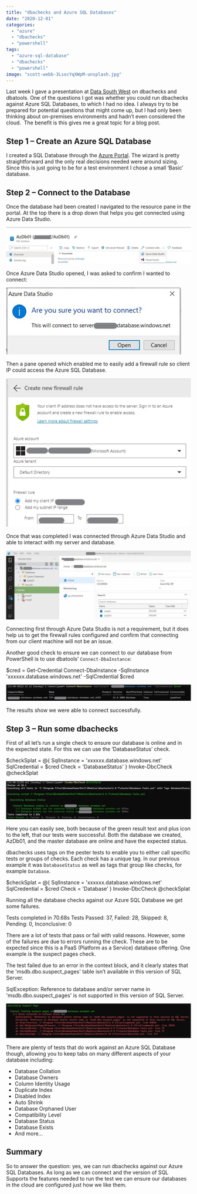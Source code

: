 ```yaml
---
title: "dbachecks and Azure SQL Databases"
date: "2020-12-01"
categories:
  - "azure"
  - "dbachecks"
  - "powershell"
tags:
  - "azure-sql-database"
  - "dbachecks"
  - "powershell"
image: "scott-webb-3LsocYqXWpM-unsplash.jpg"
---
```


Last week I gave a presentation at [Data South West](https://www.meetup.com/SQL-South-West/) on dbachecks and dbatools. One of the questions I got was whether you could run dbachecks against Azure SQL Databases, to which I had no idea. I always try to be prepared for potential questions that might come up, but I had only been thinking about on-premises environments and hadn’t even considered the cloud.  The benefit is this gives me a great topic for a blog post.

## **Step 1 – Create an Azure SQL Database**

I created a SQL Database through the [Azure Portal](https://portal.azure.com/). The wizard is pretty straightforward and the only real decisions needed were around sizing. Since this is just going to be for a test environment I chose a small ‘Basic’ database.

## **Step 2 – Connect to the Database**

Once the database had been created I navigated to the resource pane in the portal. At the top there is a drop down that helps you get connected using Azure Data Studio.

![Azure SQL Database pane in Azure Portal](images/Connect-1024x203.jpg)

Once Azure Data Studio opened, I was asked to confirm I wanted to connect:

![Confirmation prompt for connection](images/ConnectSure.jpg)

Then a pane opened which enabled me to easily add a firewall rule so client IP could access the Azure SQL Database.

![Pane in ADS to configure a firewall rule](images/firewall.jpg)

Once that was completed I was connected through Azure Data Studio and able to interact with my server and database.

![ADS connected to Azure SQL Database](images/ADSConnected-1024x382.jpg)

Connecting first through Azure Data Studio is not a requirement, but it does help us to get the firewall rules configured and confirm that connecting from our client machine will not be an issue.

Another good check to ensure we can connect to our database from PowerShell is to use dbatools’ `Connect-DbaInstance`:

$cred = Get-Credential
Connect-DbaInstance -SqlInstance 'xxxxxx.database.windows.net' -SqlCredential $cred

![Connect-DbaInstance results](images/connectDbatools-1024x90.jpg)

The results show we were able to connect successfully.

## **Step 3 – Run some dbachecks**

First of all let’s run a single check to ensure our database is online and in the expected state. For this we can use the ‘DatabaseStatus’ check.

$checkSplat = @{
SqlInstance   = 'xxxxxx.database.windows.net'
SqlCredential = $cred
Check     	= 'DatabaseStatus'
}
Invoke-DbcCheck @checkSplat

![DatabaseStatus checks succeed](images/databaseStatus-1-1024x210.jpg)

Here you can easily see, both because of the green result text and plus icon to the left, that our tests were successful. Both the database we created, AzDb01, and the master database are online and have the expected status.

dbachecks uses tags on the pester tests to enable you to either call specific tests or groups of checks. Each check has a unique tag. In our previous example it was `DatabaseStatus` as well as tags that group like checks, for example `Database`.

$checkSplat = @{
SqlInstance   = 'xxxxxx.database.windows.net'
SqlCredential = $cred
Check     	= 'Database’
}
Invoke-DbcCheck @checkSplat

Running all the database checks against our Azure SQL Database we get some failures.

Tests completed in 70.68s
Tests Passed: 37, Failed: 28, Skipped: 8, Pending: 0, Inconclusive: 0

There are a lot of tests that pass or fail with valid reasons. However, some of the failures are due to errors running the check. These are to be expected since this is a PaaS (Platform as a Service) database offering. One example is the suspect pages check.

The test failed due to an error in the context block, and it clearly states that the 'msdb.dbo.suspect\_pages' table isn’t available in this version of SQL Server.

SqlException: Reference to database and/or server name in 'msdb.dbo.suspect\_pages' is not supported in this version of SQL Server.

![dbachecks output fails for suspect pages](images/FailedSuspectPages-1024x192.jpg)

There are plenty of tests that do work against an Azure SQL Database though, allowing you to keep tabs on many different aspects of your database including:

- Database Collation
- Database Owners
- Column Identity Usage
- Duplicate Index
- Disabled Index
- Auto Shrink
- Database Orphaned User
- Compatibility Level
- Database Status
- Database Exists
- And more…

## **Summary**

So to answer the question: yes, we can run dbachecks against our Azure SQL Databases. As long as we can connect and the version of SQL Supports the features needed to run the test we can ensure our databases in the cloud are configured just how we like them.
